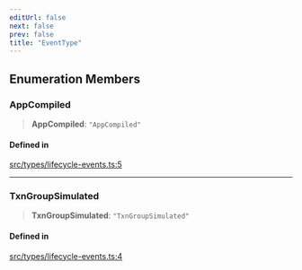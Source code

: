 ```yaml
---
editUrl: false
next: false
prev: false
title: "EventType"
---
```


## Enumeration Members

### AppCompiled

> **AppCompiled**: `"AppCompiled"`

#### Defined in

[src/types/lifecycle-events.ts:5](https://github.com/algorandfoundation/algokit-utils-ts/blob/87156fe9637eca52c0bc9e840c5804088cb40974/src/types/lifecycle-events.ts#L5)

***

### TxnGroupSimulated

> **TxnGroupSimulated**: `"TxnGroupSimulated"`

#### Defined in

[src/types/lifecycle-events.ts:4](https://github.com/algorandfoundation/algokit-utils-ts/blob/87156fe9637eca52c0bc9e840c5804088cb40974/src/types/lifecycle-events.ts#L4)
